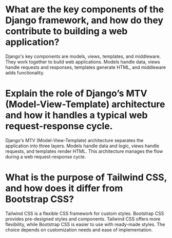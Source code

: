 # What are the key components of the Django framework, and how do they contribute to building a web application?




Django's key components are models, views, templates, and middleware. They work together to build web applications. Models handle data, views handle requests and responses, templates generate HTML, and middleware adds functionality.

# Explain the role of Django’s MTV (Model-View-Template) architecture and how it handles a typical web request-response cycle.

Django's MTV (Model-View-Template) architecture separates the application into three layers. Models handle data and logic, views handle requests, and templates render HTML. This architecture manages the flow during a web request-response cycle.

# What is the purpose of Tailwind CSS, and how does it differ from Bootstrap CSS?

Tailwind CSS is a flexible CSS framework for custom styles. Bootstrap CSS provides pre-designed styles and components. Tailwind CSS offers more flexibility, while Bootstrap CSS is easier to use with ready-made styles. The choice depends on customization needs and ease of implementation.
